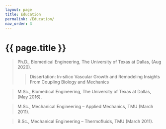 ```yaml
---
layout: page
title: Education
permalink: /Education/
nav_order: 3
---
```


# {{ page.title }}



> Ph.D., Biomedical Engineering, The University of Texas at Dallas, (Aug 2020).
>> Dissertation: In-silico Vascular Growth and Remodeling Insights From Coupling Biology and Mechanics

> M.Sc., Biomedical Engineering, The University of Texas at Dallas, (May 2016).

> M.Sc., Mechanical Engineering – Applied Mechanics, TMU (March 2011).

> B.Sc., Mechanical Engineering – Thermofluids, TMU (March 2011).

